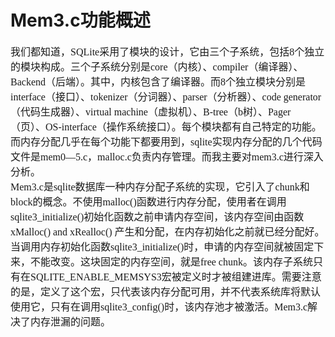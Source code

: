 # Mem3.c功能概述
<font face="微软雅黑" size="3px">

我们都知道，SQLite采用了模块的设计，它由三个子系统，包括8个独立的模块构成。三个子系统分别是core（内核）、compiler（编译器）、Backend（后端）。其中，内核包含了编译器。而8个独立模块分别是interface（接口）、tokenizer（分词器）、parser（分析器）、code generator（代码生成器）、virtual machine（虚拟机）、B-tree（b树）、Pager（页）、OS-interface（操作系统接口）。每个模块都有自己特定的功能。而内存分配几乎在每个功能下都要用到，sqlite实现内存分配的几个代码文件是mem0—5.c，malloc.c负责内存管理。而我主要对mem3.c进行深入分析。  
Mem3.c是sqlite数据库一种内存分配子系统的实现，它引入了chunk和block的概念。不使用malloc()函数进行内存分配，使用者在调用sqlite3_initialize()初始化函数之前申请内存空间，该内存空间由函数xMalloc() and xRealloc() 产生和分配，在内存初始化之前就已经分配好。当调用内存初始化函数sqlite3_initialize()时，申请的内存空间就被固定下来，不能改变。这块固定的内存空间，就是free chunk。该内存子系统只有在SQLITE_ENABLE_MEMSYS3宏被定义时才被组建进库。需要注意的是，定义了这个宏，只代表该内存分配可用，并不代表系统库将默认使用它，只有在调用sqlite3_config()时，该内存池才被激活。Mem3.c解决了内存泄漏的问题。
